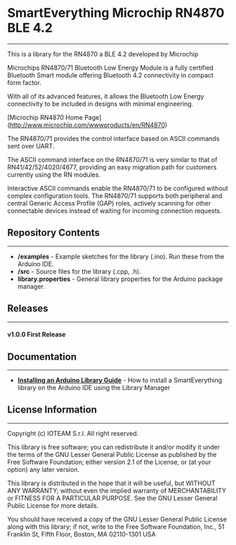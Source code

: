 # SmartEverything Microchip RN4870 BLE 4.2
---
This is a library for the RN4870 a BLE 4.2 developed by Microchip 

Microchips RN4870/71 Bluetooth Low Energy Module is a fully certified Bluetooth
Smart module offering Bluetooth 4.2 connectivity in compact form factor. 

With all of its advanced features, it allows the Bluetooth Low Energy connectivity to be included in
designs with minimal engineering.


[Microchip RN4870 Home Page]
(http://www.microchip.com/wwwproducts/en/RN4870)

The RN4870/71 provides the control interface based on ASCII commands sent over UART. 

The ASCII command interface on the RN4870/71 is very similar to that of RN41/42/52/4020/4677, 
providing an easy migration path for customers currently using the RN modules.

Interactive ASCII commands enable the RN4870/71 to be configured without complex configuration tools. 
The RN4870/71 supports both peripheral and central Generic Access Profile (GAP) roles, 
actively scanning for other connectable devices instead of waiting for incoming 
connection requests.

## Repository Contents
---
* **/examples** - Example sketches for the library (.ino). Run these from the Arduino IDE. 
* **/src** - Source files for the library (.cpp, .h).
* **library.properties** - General library properties for the Arduino package manager.

## Releases
---
#### v1.0.0 First Release

## Documentation
---
* **[Installing an Arduino Library Guide](http://www.arduino.cc/en/Guide/Libraries#toc3)** - How to install a SmartEverything library on the Arduino IDE using the Library Manager


## License Information
---

Copyright (c) IOTEAM S.r.l. All right reserved.

This library is free software; you can redistribute it and/or
modify it under the terms of the GNU Lesser General Public
License as published by the Free Software Foundation; either
version 2.1 of the License, or (at your option) any later version.

This library is distributed in the hope that it will be useful,
but WITHOUT ANY WARRANTY; without even the implied warranty of
MERCHANTABILITY or FITNESS FOR A PARTICULAR PURPOSE. See the GNU
Lesser General Public License for more details.

You should have received a copy of the GNU Lesser General Public
License along with this library; if not, write to the Free Software
Foundation, Inc., 51 Franklin St, Fifth Floor, Boston, MA 02110-1301 USA
